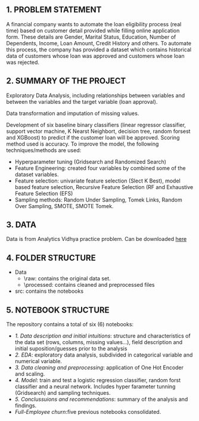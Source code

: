 ## 1. PROBLEM STATEMENT 
A financial company wants to automate the loan eligibility process (real time) based on customer detail provided while filling online application form. These details are Gender, Marital Status, Education, Number of Dependents, Income, Loan Amount, Credit History and others. To automate this process, the company has provided a dataset which contains historical data of  customers whose loan was approved and customers whose loan was rejected.

## 2. SUMMARY OF THE PROJECT

Exploratory Data Analysis, including relationships between variables and between the variables and the target variable (loan approval).

Data transformation and imputation of missing values.

Development of six baseline binary classifiers (linear regressor classifier, support vector machine, K Nearst Neighbort, decision tree, random forsest and XGBoost) to predict if the customer loan will be approved. Scoring method used is accuracy.
To improve the model, the following techniques/methods are used:
- Hyperparameter tuning (Gridsearch and Randomized Search)
- Feature Engineering: created four variables by combined some of the dataset variables.
- Feature selection: univariate feature selection (Slect K Best), model based feature selection, Recursive Feature Selection (RF and Exhaustive Feature Selection (EFS)
- Sampling methods: Random Under Sampling, Tomek Links, Random Over Sampling, SMOTE, SMOTE Tomek.

## 3. DATA
Data is from Analytics Vidhya practice problem. Can be downloaded [here](https://datahack.analyticsvidhya.com/contest/practice-problem-loan-prediction-iii/download/train-file)

## 4. FOLDER STRUCTURE
- Data
  -  \raw: contains the original data set.
  -  \processed: contains cleaned and preprocessed files
- src: contains the notebooks

## 5. NOTEBOOK STRUCTURE
The repository contains a total of six (6) notebooks:
- *1. Data description and initial intuitions*: structure and characteristics of the data set (rows, columns, missing values...), field description and initial suposition/guesses prior to the analysis
- *2. EDA*: exploratory data analysis, subdivided in categorical variable and numerical variable.
- *3. Data cleaning and preprocessing*: application of One Hot Encoder and scaling.
- *4. Model*: train and test a logistic regression classifier, random forst classifier and a neural network. Includes hyper farameter tunning (Gridsearch) and sampling techniques.
- *5. Conclussuions and recommendations*: summary of the analysis and findings.
- *Full-Employee churn*:five previous notebooks consolidated.
